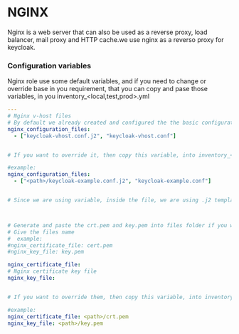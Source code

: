 # NGINX

Nginx is a web server that can also be used as a reverse proxy, load balancer, mail proxy and HTTP cache.we use nginx as a reverso proxy for keycloak.



### Configuration variables

Nginx role use some default variables, and if you need to change or override base in you requirement, that you can copy and pase those variables, in you inventory_<local,test,prod>.yml

```yml
---
# Nginx v-host files
# By default we already created and configured the the basic configuration for nginx in order to make it work
nginx_configuration_files:
  - ["keycloak-vhost.conf.j2", "keycloak-vhost.conf"]


# If you want to override it, then copy this variable, into inventory_<local,test,prod>.yml, and give you own configuration file

#example: 
nginx_configuration_files:
  - ["<path>/keycloak-example.conf.j2", "keycloak-example.conf"]


# Since we are using variable, inside the file, we are using .j2 template so ansible will replace those variables 
```

```yml


# Generate and paste the crt.pem and key.pem into files folder if you want to use ssl configuration
# Give the files name 
#  example:
#nginx_certificate_file: cert.pem
#nginx_key_file: key.pem

nginx_certificate_file:
# Nginx certificate key file
nginx_key_file:


# If you want to override them, then copy this variable, into inventory_<local,test,prod>.yml, and give you own certificates files.

#example: 
nginx_certificate_file: <path>/crt.pem
nginx_key_file: <path>/key.pem


```

